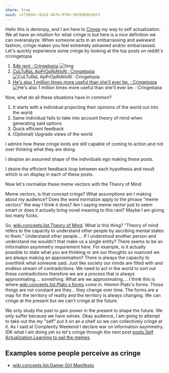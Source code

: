 ```yaml
---
share: true
uuid: cef3066c-8a14-467b-979e-9036068e3653
---
```


Hello this is dentropy, and I am here to [Cringe](/eb9539fa-c2c5-49c5-8b1d-3f91d891b59a) my way to self actualization. We all have an intuition for what cringe is but here is a nice definition we can overanalyze. When someone acts in an embarrassing and awkward fashion, cringe makes you feel extremely ashamed and/or embarrassed. Let's quickly experience some cringe by looking at the top posts on reddit's r/cringetopia

<!-- 
Starting by defining something is pretty cringe. It would be better to state what my goal is.

What is my actual goal of this piece, I should read that post on writing.

I want to help conceputalize the concept of "cringe your way to self actualization". If this was a profesional post I would relate to the person first before exploring the idea on the internet. That means that this post is a rough draft. But I need some cringe to build this post on.

My goal with this post is to inspire myself to go out and crinage my way to self actualization.

[wiki.media.list.feeling is the secret](/d3a532e8-2278-4306-a8cf-10102894457a) should be referenced in here.

I want my brand to be viscerally real. Hmmm what are some of the most real experiences I can think of right now?

Let's go read a friend of ours [The River – Medium](https://medium.com/beyond-the-river)


-->


<!-- 1. [$4k rent : Cringetopia](https://old.reddit.com/r/Cringetopia/comments/mejzj0/4k_rent/)
1. [CuLTuRaL ApPrOpRiAtIoN : Cringetopia](https://old.reddit.com/r/Cringetopia/comments/nqn437/cultural_appropriation/)
1. [He's also 1 million times more useful than she'll ever be. : Cringetopia](https://old.reddit.com/r/Cringetopia/comments/faephf/hes_also_1_million_times_more_useful_than_shell/) -->

1. [$4k rent : Cringetopia](https://old.reddit.com/r/Cringetopia/comments/mejzj0/4k_rent/)
   ![!img](https://i.redd.it/63g5a6g9amp61.jpg)
1. [CuLTuRaL ApPrOpRiAtIoN : Cringetopia](https://old.reddit.com/r/Cringetopia/comments/nqn437/cultural_appropriation/)
   ![CuLTuRaL ApPrOpRiAtIoN : Cringetopia](https://i.redd.it/6sv5vdnx4v271.jpg)
1. [He's also 1 million times more useful than she'll ever be. : Cringetopia](https://old.reddit.com/r/Cringetopia/comments/faephf/hes_also_1_million_times_more_useful_than_shell/)
   ![He's also 1 million times more useful than she'll ever be. : Cringetopia](https://i.redd.it/alucmadruhj41.jpg)

Now, what do all these situations have in common?

1. It starts with a individual projecting their opinions of the world out into the world
1. Same individual fails to take into account theory of mind when generating said options
1. Quick efficient feedback
1. (Optional) Upgrade views of the world

I admire how these cringe lords are still capable of coming to action and not over thinking what they are doing.

I despise an assumed shape of the individuals ego making these posts.

I desire the efficient feedback loop between each hypothesis and result which is on display in each of these posts.

Now let's normalize these meme vectors with the Theory of Mind

Meme vectors, is that concept cringe? What assumptions am I making about my audience? Does the word normalize apply to the phrase "meme vectors" the way I think it does? Am I saying meme vector just to seem smart or does it actually bring novel meaning to this rant? Maybe I am giving too many fucks.

So, [wiki.concepts.list.Theory of Mind](/4112ed67-47cb-4c85-a8f5-3530d70fcf01). What is this thing? "Theory of mind refers to the capacity to understand other people by ascribing mental states to them." Understand other people.... If I understood another person and understand me wouldn't that make us a single entity? There seems to be an information asymmetry requirement here. For example, is it actually possible to state what you are thinking or are our thoughts so nuanced we are always making an approximation? There is always the capacity to overthink what someone said. Just like society our minds are filled with and endless stream of contradictions. We need to act in the world to sort out these contradictions therefore we are a process that is always approximating.... something. What are we approximating.... I think this is where [wiki.concepts.list.Plato s forms](/30ad88dd-75b7-40e0-922e-48ef923ae691) come in. Hmmm Plato's forms. Those things are not constant are they... they change over time. The forms are a map for the territory of reality and the territory is always changing. We can cringe at the present but we can't cringe at the future.

We only study the past to gain power in the present to shape the future. We only suffer because we have selves. Okay audience, I am going to attempt to take out the my "self" put it on an a shelf so we can collectively cringe at it. As I said at Complexity Weekend I declare war on information asymmetry. IDK what I am doing yet so let's cringe through the next post [posts.Self Actualization.Learning to sail the memes](/e3ed979d-7207-4dfa-806c-03aab973a4c9).

## Examples some people perceive as cringe

* [wiki.concepts.list.Gamer Girl Manifesto](/32743aff-2183-417b-931a-d1319267e66b)

<!-- 
## Rejected Brainstorming

The human experience is pretty complicated. I believe cringe would be a pretty great tool for a [Concepts.list.Turing test](/6854e23e-3591-4432-9bcc-c82f2121ebd3)

Hello and welcome through the Dentropic Portal, I am the Manic Stoic, and in this blog posts I am going to write out a plan to cringe my way to self actualization.

All I know is that I know nothing. I as an I still have feelings. When I jump in the water I feel cold, when I get rejected I feel pain and anxiety, when I make what should be a reasonable plan for the future and fail to implement it I feel stupid and when I look at what I write I cringe real hard.

I feel like we would gawk in awe if an AI generated these original posts but that is a conversation for another time.

What is the purpose of cringe?
Cringe is once of those forces that provoke a reaction out of people. Just like how [Heuristics.Laws.Cunningham's Law](/undefined) promotes a reaction from others cringe promotes a reaction from others. It is not those who stated the truth that are remembered it is those who provoked a reaction.

Why do I think I can harness cringe?
I often cringe at myself so hard that I refuse to act. How am I supposed to interact with the world? How does the world want me to behave? Existence can be pretty overwhelming. Existence is overwhelming because we are trying to do too many things at once. I believe I can use cringe as a heuristic to force myself to action.

How do I expect cringe to upgrade my perceptions?
Cringe is another flavor of the [Heuristics.Identify what you don't want](/undefined) heuristic when trying to figure out what you want to do. What you want is probably pretty cringe and acknowledging that cringe will stop you from pursuing it. Depending on your assumptions self actualization can be cringe.

A Cringe Manifesto

Maybe there is a similar phenomenon to the heisenberg uncertainty principal for human interaction. No matter what is said in a conversation the capacity to overthink what is likely the truth is always possible. 

Did [Concepts.list.Medieval Peasants](/359e9740-1586-4216-8dd1-b20d7b9f7d51) cringe? 
-->

